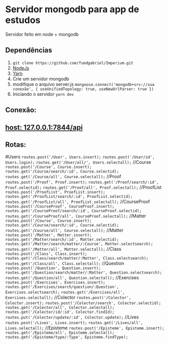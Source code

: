 # Servidor mongodb para app de estudos

Servidor feito em node + mongodb

## Dependências
  1. `git clone https://github.com/fuedgabriel/Imperium.git` 
  2. [NodeJs](https://nodejs.org/en/)
  3. [Yarn](https://classic.yarnpkg.com/en/docs/install#windows-stable)
  4. Crie um servidor mongodb
  5. modifique o arquivo server.js `mongoose.connect('mongodb+srv://sua conexão', { useUnifiedTopology: true, useNewUrlParser: true })` 
  6. Iniciando o servidor `yarn dev` 


## Conexão:
## [host: 127.0.0.1:7844/api](http://127.0.0.1:7844/api)

## Rotas:
#Users
`routes.post('/User', Users.insert);`
`routes.post('/User/id', Users.login);`
`routes.get('/User/all/', Users.selectall);`
//Course  
`routes.post('/Course', Course.insert);`
`routes.get('/Course/search/:id', Course.selectid);`
`routes.get('/Course/all', Course.selectall);`
//Proof  
`routes.post('/Proof', Proof.insert);`
`routes.get('/Proof/search/:id', Proof.selectid);`
`routes.get('/Proof/all', Proof.selectall);`
//ProofList
`routes.post('/ProofList', ProofList.insert);`
`routes.get('/ProofList/search/:id', ProofList.selectid);`
`routes.get('/ProofList/all', ProofList.selectall);`
//CourseProof
`routes.post('/CourseProof', CourseProof.insert);`
`routes.get('/CourseProof/search/:id', CourseProof.selectid);`
`routes.get('/CourseProof/all', CourseProof.selectall);`
//Matter
`routes.post('/Course', Course.insert);`
`routes.get('/Course/search/:id', Course.selectid);`
`routes.get('/Course/all', Course.selectall);`
//Matter
`routes.post('/Matter', Matter.insert);`
`routes.get('/Matter/search/:id', Matter.selectid);`
`routes.get('/Matter/search/matter/:Course', Matter.selectsearch);`
`routes.get('/Matter/all', Matter.selectall);`
//Class
`routes.post('/Class', Class.insert);`
`routes.get('/Class/search/matter/:Matter', Class.selectsearch);`
`routes.get('/Class/all', Class.selectall);`
//Question
`routes.post('/Question', Question.insert);`
`routes.get('/Question/search/matter/:Matter', Question.selectsearch);`
`routes.get('/Question/all', Question.selectall);`
//Exercises
`routes.post('/Exercises', Exercises.insert);`
`routes.get('/Exercises/search/question/:Question', Exercises.selectsearch);`
`routes.get('/Exercises/all', Exercises.selectall);`
//Colector
`routes.post('/Colector', Colector.insert);`
`routes.post('/Colector/search', Colector.selectid);`
`routes.get('/Colector/all', Colector.selectall);`
`routes.get('/Colector/id/:id', Colector.findId);`
`routes.put('/Colector/update/:id', Colector.update);`
//Lives
`routes.post('/Lives', Lives.insert);`
`routes.get('/Lives/all', Lives.selectall);`
//Episteme
`routes.post('/Episteme', Episteme.insert);`
`routes.get('/Episteme/all', Episteme.selectall);`
`routes.get('/Episteme/type/:Type', Episteme.findType);`
